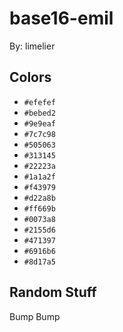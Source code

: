 # base16-emil

By: limelier

## Colors

* `#efefef`
* `#bebed2`
* `#9e9eaf`
* `#7c7c98`
* `#505063`
* `#313145`
* `#22223a`
* `#1a1a2f`
* `#f43979`
* `#d22a8b`
* `#ff669b`
* `#0073a8`
* `#2155d6`
* `#471397`
* `#6916b6`
* `#8d17a5`

## Random Stuff

Bump
Bump
